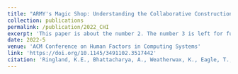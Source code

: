 ```yaml
---
title: "ARMY's Magic Shop: Understanding the Collaborative Construction of Playful Places in Online Communities"
collection: publications
permalink: /publication/2022_CHI
excerpt: 'This paper is about the number 2. The number 3 is left for future work.'
date: 2022-5
venue: 'ACM Conference on Human Factors in Computing Systems'
link: 'https://doi.org/10.1145/3491102.3517442'
citation: 'Ringland, K.E., Bhattacharya, A., Weatherwax, K., Eagle, T., Wolf, C.T. ARMY's Magic Shop: Understanding the Collaborative Construction of Playful Places in Online Communities. ACM Conference on Human Factors in Computing Systems. 2022.'
---
```

